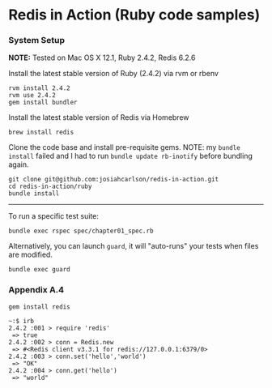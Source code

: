 Redis in Action (Ruby code samples)
===================================

### System Setup

**NOTE:** Tested on Mac OS X 12.1, Ruby 2.4.2, Redis 6.2.6

Install the latest stable version of Ruby (2.4.2) via rvm or rbenv

```
rvm install 2.4.2
rvm use 2.4.2
gem install bundler
```

Install the latest stable version of Redis via Homebrew

```
brew install redis
```

Clone the code base and install pre-requisite gems.
NOTE: my `bundle install` failed and I had to run `bundle update rb-inotify` before bundling again.

```
git clone git@github.com:josiahcarlson/redis-in-action.git
cd redis-in-action/ruby
bundle install
```

---

To run a specific test suite:

```
bundle exec rspec spec/chapter01_spec.rb
```

Alternatively, you can launch `guard`, it will "auto-runs" your tests when files
are modified.

```
bundle exec guard
```

### Appendix A.4

```
gem install redis
```

```
~:$ irb
2.4.2 :001 > require 'redis'
 => true
2.4.2 :002 > conn = Redis.new
 => #<Redis client v3.3.1 for redis://127.0.0.1:6379/0>
2.4.2 :003 > conn.set('hello','world')
 => "OK"
2.4.2 :004 > conn.get('hello')
 => "world"
```
